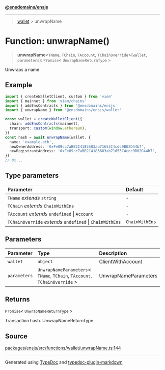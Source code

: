 [**@ensdomains/ensjs**](../README.md)

---

> [wallet](README.md) > unwrapName

# Function: unwrapName()

> **unwrapName**\<`TName`, `TChain`, `TAccount`, `TChainOverride`\>(`wallet`, `parameters`): `Promise`\< `UnwrapNameReturnType` \>

Unwraps a name.

## Example

```ts
import { createWalletClient, custom } from 'viem'
import { mainnet } from 'viem/chains'
import { addEnsContracts } from '@ensdomains/ensjs'
import { unwrapName } from '@ensdomains/ensjs/wallet'

const wallet = createWalletClient({
  chain: addEnsContracts(mainnet),
  transport: custom(window.ethereum),
})
const hash = await unwrapName(wallet, {
  name: 'example.eth',
  newOwnerAddress: '0xFe89cc7aBB2C4183683ab71653C4cdc9B02D44b7',
  newRegistrantAddress: '0xFe89cc7aBB2C4183683ab71653C4cdc9B02D44b7',
})
// 0x...
```

## Type parameters

| Parameter                                                | Default        |
| :------------------------------------------------------- | :------------- |
| `TName` _extends_ `string`                               | -              |
| `TChain` _extends_ `ChainWithEns`                        | -              |
| `TAccount` _extends_ `undefined` \| `Account`            | -              |
| `TChainOverride` _extends_ `undefined` \| `ChainWithEns` | `ChainWithEns` |

## Parameters

| Parameter    | Type                                                                        | Description          |
| :----------- | :-------------------------------------------------------------------------- | :------------------- |
| `wallet`     | `object`                                                                    | ClientWithAccount    |
| `parameters` | `UnwrapNameParameters`\< `TName`, `TChain`, `TAccount`, `TChainOverride` \> | UnwrapNameParameters |

## Returns

`Promise`\< `UnwrapNameReturnType` \>

Transaction hash. UnwrapNameReturnType

## Source

[packages/ensjs/src/functions/wallet/unwrapName.ts:144](https://github.com/ensdomains/ensjs-v3/blob/1b90b888/packages/ensjs/src/functions/wallet/unwrapName.ts#L144)

---

Generated using [TypeDoc](https://typedoc.org/) and [typedoc-plugin-markdown](https://www.npmjs.com/package/typedoc-plugin-markdown)
